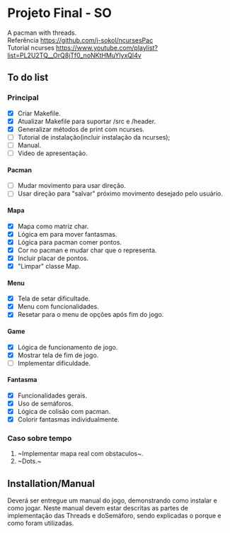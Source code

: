 # Projeto Final - SO

A pacman with threads.  
Referência <https://github.com/j-sokol/ncursesPac>  
Tutorial ncurses <https://www.youtube.com/playlist?list=PL2U2TQ__OrQ8jTf0_noNKtHMuYlyxQl4v>

## To do list

### Principal

-   [x] Criar Makefile.
-   [x] Atualizar Makefile para suportar /src e /header.
-   [x] Generalizar métodos de print com ncurses.
-   [ ] Tutorial de instalação(incluir instalação da ncurses);
-   [ ] Manual.
-   [ ] Video de apresentação.

#### Pacman

-   [ ]  Mudar movimento para usar direção.
-   [ ]  Usar direção para "salvar" próximo movimento desejado pelo usuário.

#### Mapa

-   [x]  Mapa como matriz char.
-   [x]  Lógica em para mover fantasmas.
-   [x]  Lógica para pacman comer pontos.
-   [x]  Cor no pacman e mudar char que o representa.
-   [x]  Incluir placar de pontos.
-   [x]  "Limpar" classe Map.

#### Menu

-   [x]  Tela de setar dificultade.
-   [x]  Menu com funcionalidades.
-   [x]  Resetar para o menu de opções após fim do jogo.

#### Game

-   [x]  Lógica de funcionamento de jogo.
-   [x]  Mostrar tela de fim de jogo.
-   [ ]  Implementar dificuldade.

#### Fantasma

-   [x]  Funcionalidades gerais.
-   [x]  Uso de semáforos.
-   [x]  Lógica de colisão com pacman.
-   [x]  Colorir fantasmas individualmente.

### Caso sobre tempo

1.  ~Implementar mapa real com obstaculos~.
2.  ~Dots.~   

## Installation/Manual

Deverá ser entregue um manual do jogo, demonstrando como instalar e  como  jogar.  Neste  manual  devem  estar  descritas  as  partes  de implementação  das Threads e  doSemáforo,  sendo  explicadas  o porque e como foram utilizadas.
